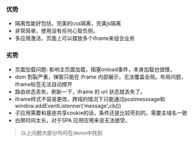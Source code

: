 ### 优势
- 隔离性能好包括，完美的css隔离，完美js隔离
- 非常简单，使用没有任何心智负担。
- 多应用激活，页面上可以摆放多个iframe来组合业务

### 劣势
- 页面加载问题: 影响主页面加载，阻塞onload事件，本身加载也很慢，
- dom 割裂严重，弹窗只能在 iframe 内部展示，无法覆盖全局。布局问题，iframe标签无法自动撑开
- 路由状态丢失，刷新一下，iframe 的 url 状态就丢失了。
- iframe样式不容易更改，跨域的情况下只能通过postmesssage和window.addEventListenner('message',cb())
- 子应用需要和基座共享cookie的话，条件还是比较苛刻的，需要主域名一致
- 白屏时间太长，对于SPA 应用应用来说无法接受。


> 以上问题大部分均可在demo中找到